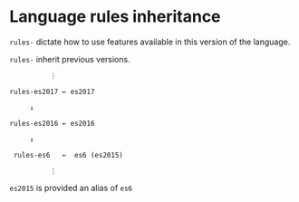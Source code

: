 # Language rules inheritance

`rules-` dictate how to use features available in this version of the language.

`rules-` inherit previous versions.

```
          ⋮

rules-es2017 ← es2017

     ↓

rules-es2016 ← es2016

     ↓

 rules-es6   ←  es6 (es2015)

          ⋮
```

`es2015` is provided an alias of `es6`
